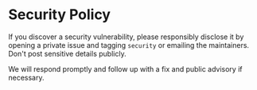 # Security Policy

If you discover a security vulnerability, please responsibly disclose it by opening a private issue and tagging `security` or emailing the maintainers. Don't post sensitive details publicly.

We will respond promptly and follow up with a fix and public advisory if necessary.
